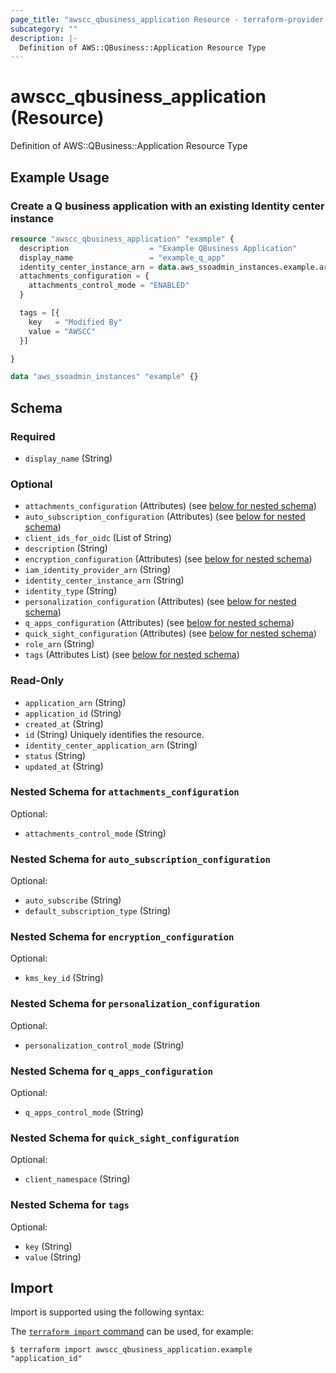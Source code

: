 ```yaml
---
page_title: "awscc_qbusiness_application Resource - terraform-provider-awscc"
subcategory: ""
description: |-
  Definition of AWS::QBusiness::Application Resource Type
---
```


# awscc_qbusiness_application (Resource)

Definition of AWS::QBusiness::Application Resource Type

## Example Usage

### Create a Q business application with an existing Identity center instance

```terraform
resource "awscc_qbusiness_application" "example" {
  description                  = "Example QBusiness Application"
  display_name                 = "example_q_app"
  identity_center_instance_arn = data.aws_ssoadmin_instances.example.arns[0]
  attachments_configuration = {
    attachments_control_mode = "ENABLED"
  }

  tags = [{
    key   = "Modified By"
    value = "AWSCC"
  }]

}

data "aws_ssoadmin_instances" "example" {}
```

<!-- schema generated by tfplugindocs -->
## Schema

### Required

- `display_name` (String)

### Optional

- `attachments_configuration` (Attributes) (see [below for nested schema](#nestedatt--attachments_configuration))
- `auto_subscription_configuration` (Attributes) (see [below for nested schema](#nestedatt--auto_subscription_configuration))
- `client_ids_for_oidc` (List of String)
- `description` (String)
- `encryption_configuration` (Attributes) (see [below for nested schema](#nestedatt--encryption_configuration))
- `iam_identity_provider_arn` (String)
- `identity_center_instance_arn` (String)
- `identity_type` (String)
- `personalization_configuration` (Attributes) (see [below for nested schema](#nestedatt--personalization_configuration))
- `q_apps_configuration` (Attributes) (see [below for nested schema](#nestedatt--q_apps_configuration))
- `quick_sight_configuration` (Attributes) (see [below for nested schema](#nestedatt--quick_sight_configuration))
- `role_arn` (String)
- `tags` (Attributes List) (see [below for nested schema](#nestedatt--tags))

### Read-Only

- `application_arn` (String)
- `application_id` (String)
- `created_at` (String)
- `id` (String) Uniquely identifies the resource.
- `identity_center_application_arn` (String)
- `status` (String)
- `updated_at` (String)

<a id="nestedatt--attachments_configuration"></a>
### Nested Schema for `attachments_configuration`

Optional:

- `attachments_control_mode` (String)


<a id="nestedatt--auto_subscription_configuration"></a>
### Nested Schema for `auto_subscription_configuration`

Optional:

- `auto_subscribe` (String)
- `default_subscription_type` (String)


<a id="nestedatt--encryption_configuration"></a>
### Nested Schema for `encryption_configuration`

Optional:

- `kms_key_id` (String)


<a id="nestedatt--personalization_configuration"></a>
### Nested Schema for `personalization_configuration`

Optional:

- `personalization_control_mode` (String)


<a id="nestedatt--q_apps_configuration"></a>
### Nested Schema for `q_apps_configuration`

Optional:

- `q_apps_control_mode` (String)


<a id="nestedatt--quick_sight_configuration"></a>
### Nested Schema for `quick_sight_configuration`

Optional:

- `client_namespace` (String)


<a id="nestedatt--tags"></a>
### Nested Schema for `tags`

Optional:

- `key` (String)
- `value` (String)

## Import

Import is supported using the following syntax:

The [`terraform import` command](https://developer.hashicorp.com/terraform/cli/commands/import) can be used, for example:

```shell
$ terraform import awscc_qbusiness_application.example "application_id"
```
